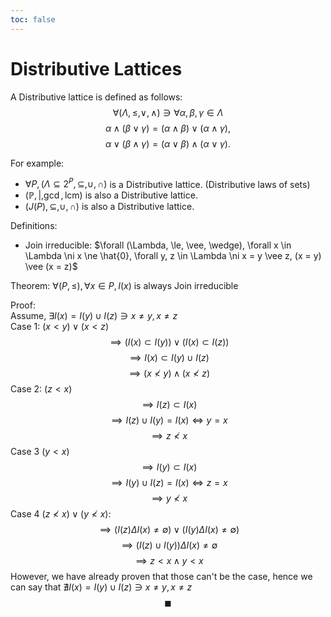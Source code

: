 ```yaml
---
toc: false
---
```


# Distributive Lattices

A Distributive lattice is defined as follows:
$$\forall (\Lambda, \le, \vee, \wedge) \ni \forall \alpha, \beta, \gamma \in \Lambda$$
$$\alpha \wedge (\beta \vee \gamma) = (\alpha \wedge \beta) \vee (\alpha \wedge \gamma),$$
$$\alpha \vee (\beta \wedge \gamma) = (\alpha \vee \beta) \wedge (\alpha \vee \gamma).$$

For example:
- $\forall P, (\Lambda \subseteq 2^P, \subseteq, \cup, \cap)$ is a Distributive lattice. (Distributive laws of sets)
- $(\mathbb{P}, |, \gcd, \text{lcm})$ is also a Distributive lattice.
- $(J(P), \subseteq, \cup, \cap)$ is also a Distributive lattice.

Definitions:
- Join irreducible: $\forall (\Lambda, \le, \vee, \wedge), \forall x \in \Lambda \ni x \ne \hat{0}, \forall y, z \in \Lambda \ni x = y \vee z, (x = y) \vee (x = z)$

Theorem:
$\forall (P, \le), \forall x \in P, I(x)$ is always Join irreducible

Proof:\
Assume, $\exists I(x) = I(y) \cup I(z) \ni x \ne y, x \ne z$\
Case 1: $(x < y) \vee (x < z)$
$$\implies (I(x) \subset I(y)) \vee (I(x) \subset I(z))$$ 
$$\implies I(x) \subset I(y) \cup I(z)$$
$$\implies (x \not< y) \wedge (x \not< z)$$
Case 2: $(z < x)$
$$\implies I(z) \subset I(x)$$
$$\implies I(z) \cup I(y) = I(x) \iff y = x$$
$$\implies z \not< x$$
Case 3 $(y < x)$
$$\implies I(y) \subset I(x)$$
$$\implies I(y) \cup I(z) = I(x) \iff z = x$$
$$\implies y \not< x$$
Case 4 $(z \not< x) \vee (y \not< x)$:
$$\implies (I(z) \Delta I(x) \neq \emptyset) \vee (I(y) \Delta I(x) \neq \emptyset)$$
$$\implies (I(z) \cup I(y))\Delta I(x) \neq \emptyset$$
$$\implies z < x \wedge y < x$$
However, we have already proven that those can't be the case, hence we can say that
$\nexists I(x) = I(y) \cup I(z) \ni x \ne y, x \ne z$
$$\blacksquare$$
